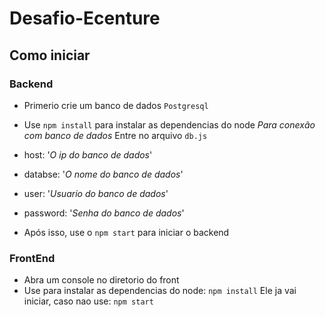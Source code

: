 # Desafio-Ecenture

## Como iniciar 

### Backend
- Primerio crie um banco de dados `Postgresql`  
- Use `npm install` para instalar as dependencias do node
_Para conexão com banco de dados_ 
Entre no arquivo `db.js`
 - host: '_O ip do banco de dados_'
 - databse: '_O nome do banco de dados_'
 - user: '_Usuario do banco de dados_'
 - password: '_Senha do banco de dados_'
 
 - Após isso, use o `npm start` para iniciar o backend

### FrontEnd
- Abra um console no diretorio do front
- Use para instalar as dependencias do node: `npm install`
Ele ja vai iniciar, caso nao use: `npm start`   
